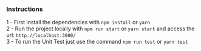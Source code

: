 ### Instructions
1 - First install the dependencies with `npm install` or `yarn`
<br>
2 - Run the project locally with `npm run start` or `yarn start` and access the url: `http://localhost:3000/`
<br>
3 - To run the Unit Test just use the command `npm run test` or `yarn test`
